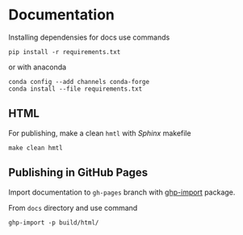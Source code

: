 Documentation
=============

Installing dependensies for docs use commands

```
pip install -r requirements.txt
```

or with anaconda

```
conda config --add channels conda-forge
conda install --file requirements.txt
```

HTML
----
For publishing, make a clean `hmtl` with *Sphinx* makefile

```
make clean hmtl
```


Publishing in GitHub Pages
--------------------------
Import documentation to `gh-pages` branch with [ghp-import](https://github.com/davisp/ghp-import) package.

From `docs` directory and use command

```
ghp-import -p build/html/
```
